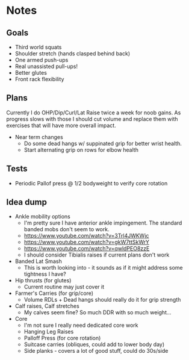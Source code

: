 # Notes

## Goals

- Third world squats
- Shoulder stretch (hands clasped behind back)
- One armed push-ups
- Real unassisted pull-ups!
- Better glutes
- Front rack flexibility

## Plans

Currently I do OHP/Dip/Curl/Lat Raise twice a week for noob gains. As
progress slows with those I should cut volume and replace them with exercises
that will have more overall impact.

- Near term changes
    - Do some dead hangs w/ suppinated grip for better wrist health.
    - Start alternating grip on rows for elbow health

## Tests

- Periodic Pallof press @ 1/2 bodyweight to verify core rotation

## Idea dump

- Ankle mobility options
    - I'm pretty sure I have anterior ankle impingement. The standard banded mobs don't seem to work.
    - https://www.youtube.com/watch?v=3Trl4JWKWjc
    - https://www.youtube.com/watch?v=gkW7ttSkWrY
    - https://www.youtube.com/watch?v=qwldPEO8zzE
    - I should consider Tibialis raises if current plans don't work
- Banded Lat Smash
    - This is worth looking into - it sounds as if it might address some tightness I have?
- Hip thrusts (for glutes)
    - Current routine may just cover it
- Farmer's Carries (for grip/core)
    - Volume RDLs + Dead hangs should really do it for grip strength
- Calf raises, Calf stretches
    - My calves seem fine? So much DDR with so much weight...
- Core
    - I'm not sure I really need dedicated core work
    - Hanging Leg Raises
    - Palloff Press (for core rotation)
    - Suitcase carries (obliques, could add to lower body day)
    - Side planks - covers a lot of good stuff, could do 30s/side
